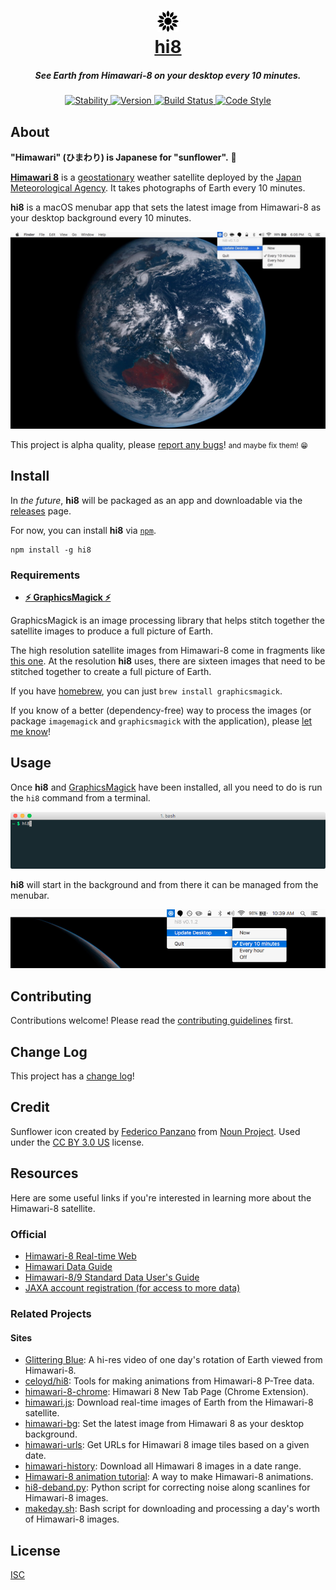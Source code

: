 <h1 align="center">
  <img src="assets/Icon-Template@2x.png" alt="hi8" height="34" width="34">
  <br>
  <a href="https://ungoldman.github.io/hi8/">hi8</a>
  <br>
</h1>

<h5 align="center">See Earth from Himawari-8 on your desktop every 10 minutes.</h5>

<p align="center">
  <a href="https://nodejs.org/api/documentation.html#documentation_stability_index">
    <img alt="Stability"
      src="https://img.shields.io/badge/stability-experimental-orange.svg?style=flat-square">
  </a>
  <a href="https://www.npmjs.com/package/hi8">
    <img alt="Version"
      src="https://img.shields.io/npm/v/hi8.svg?style=flat-square">
  </a>
  <a href="https://travis-ci.org/ungoldman/hi8">
    <img alt="Build Status"
      src="https://img.shields.io/travis/ungoldman/hi8.svg?style=flat-square">
  </a>
  <a href="http://npm.im/standard">
    <img alt="Code Style"
      src="https://img.shields.io/badge/code%20style-standard-brightgreen.svg?style=flat-square">
  </a>
</p>

## About

**"Himawari" (ひまわり) is Japanese for "sunflower".** :sunflower:

**[Himawari 8](http://himawari8.nict.go.jp/)** is a [geostationary](https://en.wikipedia.org/wiki/Geostationary_orbit) weather satellite deployed by the [Japan Meteorological Agency](http://www.jma.go.jp/jma/indexe.html). It takes photographs of Earth every 10 minutes.

**hi8** is a macOS menubar app that sets the latest image from Himawari-8 as your desktop background every 10 minutes.

![desktop screenshot](assets/screenshots/desktop.jpg)

This project is alpha quality, please [report any bugs](https://github.com/ungoldman/hi8/issues)! <small>and maybe fix them! :grin:</small>

## Install

In *the future*, **hi8** will be packaged as an app and downloadable via the [releases](https://github.com/ungoldman/hi8/releases) page.

For now, you can install **hi8** via [`npm`](npmjs.com).

```
npm install -g hi8
```

### Requirements

- [**:zap: GraphicsMagick :zap:**](http://www.graphicsmagick.org)

GraphicsMagick is an image processing library that helps stitch together the satellite images to produce a full picture of Earth.

The high resolution satellite images from Himawari-8 come in fragments like [this one](http://himawari8-dl.nict.go.jp/himawari8/img/D531106/4d/550/2016/10/05/193000_2_0.png). At the resolution **hi8** uses, there are sixteen images that need to be stitched together to create a full picture of Earth.

If you have [homebrew](http://brew.sh/), you can just `brew install graphicsmagick`.

If you know of a better (dependency-free) way to process the images (or package `imagemagick` and `graphicsmagick` with the application), please [let me know](https://github.com/ungoldman/hi8/issues/3)!

## Usage

Once **hi8** and [GraphicsMagick](http://www.graphicsmagick.org) have been installed, all you need to do is run the `hi8` command from a terminal.

![menubar screenshot](assets/screenshots/terminal.png)

**hi8** will start in the background and from there it can be managed from the menubar.

![menubar screenshot](assets/screenshots/menubar.png)

## Contributing

Contributions welcome! Please read the [contributing guidelines](contributing.md) first.

## Change Log

This project has a [change log](changelog.md)!

## Credit

Sunflower icon created by [Federico Panzano](https://thenounproject.com/panzano/) from [Noun Project](https://thenounproject.com/term/sunflower/120542/). Used under the [CC BY 3.0 US](https://creativecommons.org/licenses/by/3.0/us/) license.

## Resources

Here are some useful links if you're interested in learning more about the Himawari-8 satellite.

### Official

- [Himawari-8 Real-time Web](http://himawari8.nict.go.jp)
- [Himawari Data Guide](http://www.eorc.jaxa.jp/ptree/userguide.html)
- [Himawari-8/9 Standard Data User's Guide](http://www.data.jma.go.jp/mscweb/en/himawari89/space_segment/hsd_sample/HS_D_users_guide_en_v12.pdf)
- [JAXA account registration (for access to more data)](http://www.eorc.jaxa.jp/ptree/registration_top.html)

### Related Projects

#### Sites

- [Glittering Blue](http://glittering.blue): A hi-res video of one day's rotation of Earth viewed from Himawari-8.
- [celoyd/hi8](https://github.com/celoyd/hi8): Tools for making animations from Himawari-8 P-Tree data.
- [himawari-8-chrome](https://github.com/domoritz/): Himawari 8 New Tab Page (Chrome Extension).
- [himawari.js](https://github.com/jakiestfu/himawari.js): Download real-time images of Earth from the Himawari-8 satellite.
- [himawari-bg](https://github.com/ungoldman/himawari-bg): Set the latest image from Himawari 8 as your desktop background.
- [himawari-urls](https://github.com/ungoldman/himawari-urls): Get URLs for Himawari 8 image tiles based on a given date.
- [himawari-history](https://github.com/ungoldman/himawari-history): Download all Himawari 8 images in a date range.
- [Himawari-8 animation tutorial](https://gist.github.com/celoyd/b92d0de6fae1f18791ef): A way to make Himawari-8 animations.
- [hi8-deband.py](https://gist.github.com/celoyd/a4dd9202fe5c7978b114): Python script for correcting noise along scanlines for Himawari-8 images.
- [makeday.sh](https://gist.github.com/celoyd/c2293929ab3fe97ea597): Bash script for downloading and processing a day's worth of Himawari-8 images.

## License

[ISC](license.md)
